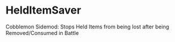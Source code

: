 # HeldItemSaver
Cobblemon Sidemod: Stops Held Items from being lost after being Removed/Consumed in Battle
